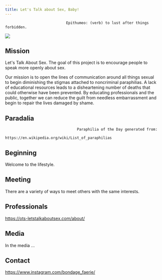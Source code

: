 ```yaml
---
title: Let's Talk about Sex, Baby!
---
```

```
                            Epithumeo: (verb) to lust after things forbidden.
```

![](/media/free_sample_by_wix-1-.jpg)

## Mission

Let's Talk About Sex. The goal of this project is to encourage people to speak more openly about sex. 

Our mission is to open the lines of communication around all things sexual to begin diminishing the stigmas attached to noncriminal paraphilias. A lack of educational resources leads to a disheartening number of deaths that could otherwise have been prevented. By educating professionals and the public, together we can reduce the guilt from needless embarrassment and begin to repair the lives damaged by shame.   

## Paradalia

```
                                 Paraphilia of the Day generated from: 
                          https://en.wikipedia.org/wiki/List_of_paraphilias
```

## Beginning

Welcome to the lifestyle. 

## Meeting

There are a variety of ways to meet others with the same interests. 

## Professionals

https://ots-letstalkaboutsex.com/about/

## Media

In the media ...

## Contact

https://www.instagram.com/bondage_faerie/